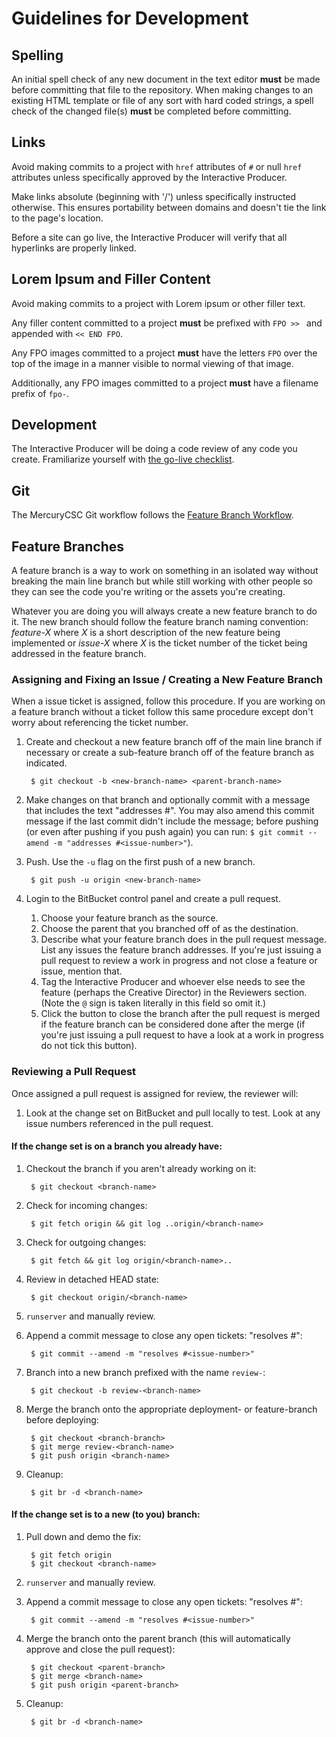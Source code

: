 # Guidelines for Development

## Spelling

An initial spell check of any new document in the text editor **must** be made before committing that file to the repository. When making changes to an existing HTML template or file of any sort with hard coded strings, a spell check of the changed file(s) **must** be completed before committing.

## Links

Avoid making commits to a project with `href` attributes of `#` or null `href` attributes unless specifically approved by the Interactive Producer.

Make links absolute (beginning with '/') unless specifically instructed otherwise. This ensures portability between domains and doesn't tie the link to the page's location.

Before a site can go live, the Interactive Producer will verify that all hyperlinks are properly linked.

## Lorem Ipsum and Filler Content

Avoid making commits to a project with Lorem ipsum or other filler text. 

Any filler content committed to a project **must** be prefixed with `FPO >> ` and appended with `<< END FPO`.

Any FPO images committed to a project **must** have the letters `FPO` over the top of the image in a manner visible to normal viewing of that image.

Additionally, any FPO images committed to a project **must** have a filename prefix of `fpo-`.

## Development 

The Interactive Producer will be doing a code review of any code you create. Framiliarize yourself with [the go-live checklist](https://bitbucket.org/mercurycsc/web-process/src/master/3_Go_Live_Checklist.md).

## Git

The MercuryCSC Git workflow follows the [Feature Branch Workflow](http://www.atlassian.com/git/workflows#!workflow-feature-branch). 

## Feature Branches

A feature branch is a way to work on something in an isolated way without breaking the main line branch but while still working with other people so they can see the code you're writing or the assets you're creating.

Whatever you are doing you will always create a new feature branch to do it. The new branch should follow the feature branch naming convention: *feature-X* where *X* is a short description of the new feature being implemented or *issue-X* where *X* is the ticket number of the ticket being addressed in the feature branch.

### Assigning and Fixing an Issue / Creating a New Feature Branch

When a issue ticket is assigned, follow this procedure. If you are working on a feature branch without a ticket follow this same procedure except don't worry about referencing the ticket number.

1. Create and checkout a new feature branch off of the main line branch if necessary or create a sub-feature branch off of the feature branch as indicated. 

        $ git checkout -b <new-branch-name> <parent-branch-name>

1. Make changes on that branch and optionally commit with a message that includes the text "addresses #<issue-number>". You may also amend this commit message if the last commit didn't include the message; before pushing (or even after pushing if you push again) you can run: `$ git commit --amend -m "addresses #<issue-number>"`).
1. Push. Use the `-u` flag on the first push of a new branch.

        $ git push -u origin <new-branch-name>

1. Login to the BitBucket control panel and create a pull request.
    1. Choose your feature branch as the source.
    1. Choose the parent that you branched off of as the destination.
    1. Describe what your feature branch does in the pull request message. List any issues the feature branch addresses. If you're just issuing a pull request to review a work in progress and not close a feature or issue, mention that.
    1. Tag the Interactive Producer and whoever else needs to see the feature (perhaps the Creative Director) in the Reviewers section. (Note the `@` sign is taken literally in this field so omit it.)
    1. Click the button to close the branch after the pull request is merged if the feature branch can be considered done after the merge (if you're just issuing a pull request to have a look at a work in progress do not tick this button).

### Reviewing a Pull Request
    
Once assigned a pull request is assigned for review, the reviewer will:

1. Look at the change set on BitBucket and pull locally to test. Look at any issue numbers referenced in the pull request.

#### If the change set is on a branch you already have:

1. Checkout the branch if you aren't already working on it:

        $ git checkout <branch-name>

1. Check for incoming changes:

        $ git fetch origin && git log ..origin/<branch-name>

1. Check for outgoing changes:

        $ git fetch && git log origin/<branch-name>..

1. Review in detached HEAD state:

        $ git checkout origin/<branch-name>

1. `runserver` and manually review.
1. Append a commit message to close any open tickets: "resolves #<issue-number>":

        $ git commit --amend -m "resolves #<issue-number>"

1. Branch into a new branch prefixed with the name `review-`:

        $ git checkout -b review-<branch-name>

1. Merge the branch onto the appropriate deployment- or feature-branch before deploying:
   
        $ git checkout <branch-branch>
        $ git merge review-<branch-name>
        $ git push origin <branch-name>

1. Cleanup:

        $ git br -d <branch-name>


#### If the change set is to a new (to you) branch:

1. Pull down and demo the fix:

        $ git fetch origin
        $ git checkout <branch-name>

1. `runserver` and manually review.
1. Append a commit message to close any open tickets: "resolves #<issue-number>":

        $ git commit --amend -m "resolves #<issue-number>"

1. Merge the branch onto the parent branch (this will automatically approve and close the pull request):

        $ git checkout <parent-branch>
        $ git merge <branch-name>
        $ git push origin <parent-branch>

1. Cleanup:

        $ git br -d <branch-name>